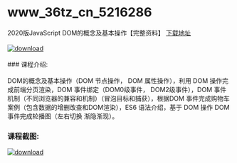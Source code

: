 # www_36tz_cn_5216286
2020版JavaScript DOM的概念及基本操作【完整资料】
[下载地址](http://www.36tz.cn/article/5216286 "下载地址")
<br/></br>[![download](http://36tz.cn/muke_img/2020_11_1-73-300x169.png "下载地址")](http://www.36tz.cn/article/5216286 "下载地址")
<br/></br>### 课程介绍:<br/></br>DOM的概念及基本操作（DOM 节点操作， DOM 属性操作），利用 DOM 操作完成前端分页渲染，DOM 事件绑定（DOM0级事件， DOM2级事件），DOM 事件机制（不同浏览器的兼容和机制）（冒泡目标和捕获），根据DOM 事件完成购物车案例（包含数据的增删改查和DOM渲染），ES6 语法介绍，基于 DOM 操作 DOM 事件完成轮播图（左右切换 渐隐渐现）。

### 课程截图:
[![download](http://36tz.cn/muke_img/2020_11_2-71.png "下载地址")](http://www.36tz.cn/article/5216286 "下载地址")
